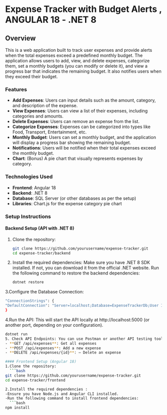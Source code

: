 # Expense Tracker with Budget Alerts , ANGULAR 18 - .NET 8

## Overview
This is a web application built to track user expenses and provide alerts when the total expenses exceed a predefined monthly budget. The application allows users to add, view, and delete expenses, categorize them, set a monthly budgets (you can modify or delete it), and view a progress bar that indicates the remaining budget. It also notifies users when they exceed their budget.

### Features
- **Add Expenses**: Users can input details such as the amount, category, and description of the expense.
- **View Expenses**: Users can view a list of their expenses, including categories and amounts.
- **Delete Expenses**: Users can remove an expense from the list.
- **Categorize Expenses**: Expenses can be categorized into types like Food, Transport, Entertainment, etc.
- **Monthly Budget**: Users can set a monthly budget, and the application will display a progress bar showing the remaining budget.
- **Notifications**: Users will be notified when their total expenses exceed the monthly budget.
- **Chart**: (Bonus) A pie chart that visually represents expenses by category.

### Technologies Used
- **Frontend**: Angular 18
- **Backend**: .NET 8
- **Database**: SQL Server (or other databases as per the setup)
- **Libraries**: Chart.js for the expense category pie chart

### Setup Instructions

#### Backend Setup (API with .NET 8)
1. Clone the repository:
   ```bash
   git clone https://github.com/yourusername/expense-tracker.git
   cd expense-tracker/backend
2. Install the required dependencies:
   Make sure you have .NET 8 SDK installed. If not, you can download it from the official .NET website.
   Run the following command to restore the backend dependencies:
    ```bash
    dotnet restore
3.Configure the Database Connection:
   ```bash
   "ConnectionStrings": {
  "DefaultConnection": "Server=localhost;Database=ExpenseTrackerDb;User Id=myusername;Password=mypassword;"
}
 ```
4.Run the API:
This will start the API locally at http://localhost:5000 (or another port, depending on your configuration).
```bash
dotnet run
5. Check API Endpoints: You can use Postman or another API testing tool to test the endpoints. Below are some of the main API routes:
- **GET /api/expenses**: Get all expenses
- **POST /api/expenses**: Add a new expense
- **DELETE /api/expenses/{id}**: – Delete an expense

#### Frontend Setup (Angular 18)
1.Clone the repository:
  ```bash
git clone https://github.com/yourusername/expense-tracker.git
cd expense-tracker/frontend

2.Install the required dependencies :
-Ensure you have Node.js and Angular CLI installed.
-Run the following command to install frontend dependencies:
  ```bash
npm install




